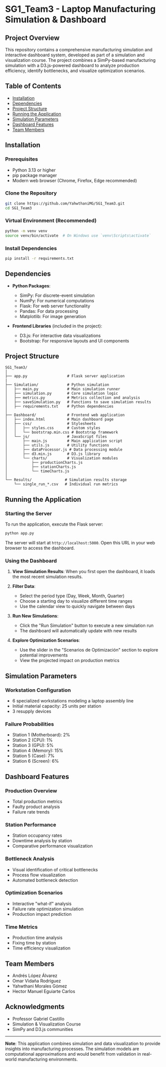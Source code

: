 # SG1_Team3 - Laptop Manufacturing Simulation & Dashboard

## Project Overview

This repository contains a comprehensive manufacturing simulation and interactive dashboard system, developed as part of a simulation and visualization course. The project combines a SimPy-based manufacturing simulation with a D3.js-powered dashboard to analyze production efficiency, identify bottlenecks, and visualize optimization scenarios.

## Table of Contents
- [Installation](#installation)
- [Dependencies](#dependencies)
- [Project Structure](#project-structure)
- [Running the Application](#running-the-application)
- [Simulation Parameters](#simulation-parameters)
- [Dashboard Features](#dashboard-features)
- [Team Members](#team-members)

## Installation

### Prerequisites
- Python 3.13 or higher
- pip package manager
- Modern web browser (Chrome, Firefox, Edge recommended)

### Clone the Repository
```bash
git clone https://github.com/YahwthaniMG/SG1_Team3.git
cd SG1_Team3
```

### Virtual Environment (Recommended)
```bash
python -m venv venv
source venv/bin/activate  # On Windows use `venv\Scripts\activate`
```

### Install Dependencies
```bash
pip install -r requirements.txt
```

## Dependencies
- **Python Packages**:
  - SimPy: For discrete-event simulation
  - NumPy: For numerical computations
  - Flask: For web server functionality
  - Pandas: For data processing
  - Matplotlib: For image generation
  
- **Frontend Libraries** (included in the project):
  - D3.js: For interactive data visualizations
  - Bootstrap: For responsive layouts and UI components

## Project Structure
```
SG1_Team3/
│
├── app.py                  # Flask server application
|
├── Simulation/             # Python simulation
│   ├── main.py             # Main simulation runner
│   ├── simulation.py       # Core simulation logic
│   ├── metrics.py          # Metrics collection and analysis
│   ├── saveSimulation.py   # Functions to save simulation results
│   ├── requirements.txt    # Python dependencies
│
├── Dashboard/              # Frontend web application
│   ├── index.html          # Main dashboard page
│   ├── css/                # Stylesheets
│   │   ├── styles.css      # Custom styles
│   │   └── bootstrap.min.css # Bootstrap framework
│   └── js/                 # JavaScript files
│       ├── main.js         # Main application script
│       ├── utils.js        # Utility functions
│       ├── dataProcessor.js # Data processing module
│       ├── d3.min.js       # D3.js library
│       └── charts/         # Visualization modules
│           ├── productionCharts.js
│           ├── stationCharts.js
│           └── timeCharts.js
│
└── Results/               # Simulation results storage
    └── single_run_*.csv   # Individual run metrics
```

## Running the Application

### Starting the Server
To run the application, execute the Flask server:

```bash
python app.py
```

The server will start at `http://localhost:5000`. Open this URL in your web browser to access the dashboard.

### Using the Dashboard

1. **View Simulation Results**: When you first open the dashboard, it loads the most recent simulation results.

2. **Filter Data**:
   - Select the period type (Day, Week, Month, Quarter)
   - Choose a starting day to visualize different time ranges
   - Use the calendar view to quickly navigate between days

3. **Run New Simulations**:
   - Click the "Run Simulation" button to execute a new simulation run
   - The dashboard will automatically update with new results

4. **Explore Optimization Scenarios**:
   - Use the slider in the "Scenarios de Optimización" section to explore potential improvements
   - View the projected impact on production metrics

## Simulation Parameters

### Workstation Configuration
- 6 specialized workstations modeling a laptop assembly line
- Initial material capacity: 25 units per station
- 3 resupply devices

### Failure Probabilities
- Station 1 (Motherboard): 2%
- Station 2 (CPU): 1%
- Station 3 (GPU): 5%
- Station 4 (Memory): 15%
- Station 5 (Case): 7%
- Station 6 (Screen): 6%

## Dashboard Features

### Production Overview
- Total production metrics
- Faulty product analysis
- Failure rate trends

### Station Performance
- Station occupancy rates
- Downtime analysis by station
- Comparative performance visualization

### Bottleneck Analysis
- Visual identification of critical bottlenecks
- Process flow visualization
- Automated bottleneck detection

### Optimization Scenarios
- Interactive "what-if" analysis
- Failure rate optimization simulation
- Production impact prediction

### Time Metrics
- Production time analysis
- Fixing time by station
- Time efficiency visualization

## Team Members
- Andrés López Álvarez
- Omar Vidaña Rodríguez
- Yahwthani Morales Gómez
- Hector Manuel Eguiarte Carlos

## Acknowledgments
- Professor Gabriel Castillo
- Simulation & Visualization Course
- SimPy and D3.js communities

---

**Note**: This application combines simulation and data visualization to provide insights into manufacturing processes. The simulation models are computational approximations and would benefit from validation in real-world manufacturing environments.